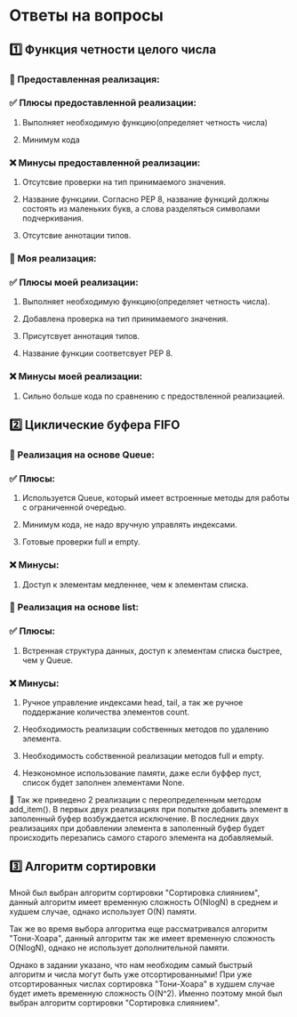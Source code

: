 # Ответы на вопросы
## 1️⃣ Функция четности целого числа

### 🔹 Предоставленная реализация:

### ✅ Плюсы предоставленной реализации:

1. Выполняет необходимую функцию(определяет четность числа)

2. Минимум кода

### ❌ Минусы предоставленной реализации:

1. Отсутсвие проверки на тип принимаемого значения.

2. Название функциии. Согласно PEP 8, название функций должны состоять из маленьких букв, а слова разделяться символами подчеркивания.

3. Отсутсвие аннотации типов.

### 🔹 Моя реализация:

### ✅ Плюсы моей реализации:

1. Выполняет необходимую функцию(определяет четность числа).

2. Добавлена проверка на тип принимаемого значения.
    
3. Присутсвует аннотация типов.
    
4. Название функции соответсвует PEP 8.

### ❌ Минусы моей реализации:
    
1. Сильно больше кода по сравнению с предоствленной реализацией.

## 2️⃣ Циклические буфера FIFO

### 🔹 Реализация на основе Queue:

### ✅ Плюсы:

1. Используется Queue, который имеет встроенные методы для работы с ограниченной очередью.

2. Минимум кода, не надо вручную управлять индексами.

3. Готовые проверки full и empty.

### ❌ Минусы:

1. Доступ к элементам медленнее, чем к элементам списка.

### 🔹 Реализация на основе list:

### ✅ Плюсы:

1. Встренная структура данных, доступ к элементам списка быстрее, чем у Queue.

### ❌ Минусы:

1. Ручное управление индексами head, tail, а так же ручное поддержание количества элементов count.

2. Необходимость реализации собственных методов по удалению элемента.

3. Необходимость собственной реализации методов full и empty.

4. Неэкономное использование памяти, даже если буффер пуст, список будет заполнен элементами None. 

🔹 Так же приведено 2 реализации с переопределенным методом add_item(). В первых двух реализациях при попытке добавить элемент в заполенный буфер возбуждается исключение. В последних двух реализациях при добавлении элемента в заполенный буфер будет происходить перезапись самого старого элемента на добавляемый.

## 3️⃣ Алгоритм сортировки

Мной был выбран алгоритм сортировки "Сортировка слиянием", данный алгоритм имеет временную сложность O(NlogN) в среднем и худшем случае, однако использует O(N) памяти.

Так же во время выбора алгоритма еще рассматривался алгоритм "Тони-Хоара", данный алгоритм так же имеет временную сложность O(NlogN), однако не использует дополнительной памяти. 

Однако в задании указано, что нам необходим самый быстрый алгоритм и числа могут быть уже отсортированными! При уже отсортированных числах сортировка "Тони-Хоара" в худшем случае будет иметь временную сложность O(N^2). Именно поэтому мной был выбран алгоритм сортировки "Сортировка слиянием".

